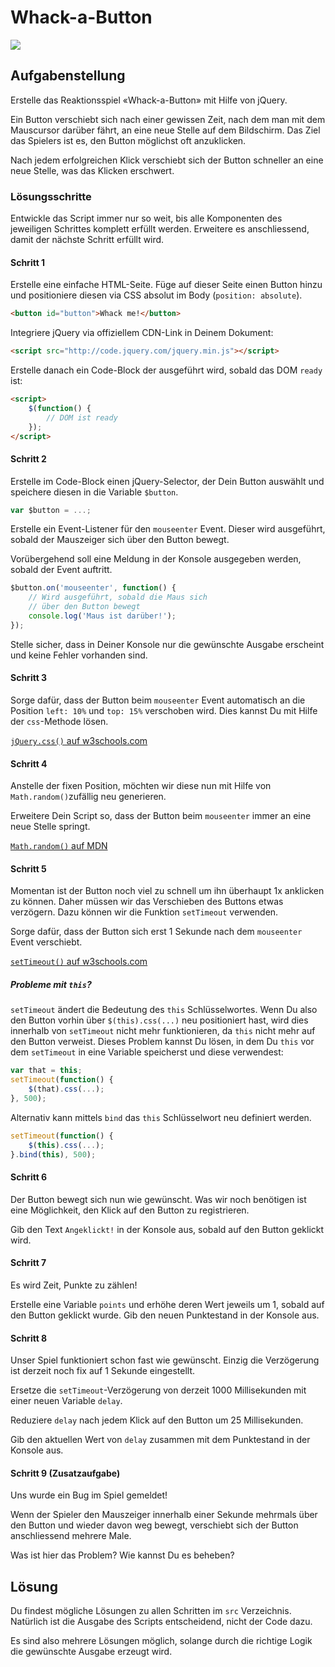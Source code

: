 # Whack-a-Button

![](res/kitty.gif)


## Aufgabenstellung

Erstelle das Reaktionsspiel «Whack-a-Button» mit Hilfe von jQuery.

Ein Button verschiebt sich nach einer gewissen Zeit, nach dem man mit dem Mauscursor darüber fährt, an eine neue Stelle auf dem Bildschirm. Das Ziel das Spielers ist es, den Button möglichst oft anzuklicken.

Nach jedem erfolgreichen Klick verschiebt sich der Button schneller an eine neue Stelle, was das Klicken erschwert.


### Lösungsschritte

Entwickle das Script immer nur so weit, bis alle Komponenten des jeweiligen Schrittes komplett erfüllt werden. Erweitere es anschliessend, damit der nächste Schritt erfüllt wird.

#### Schritt 1

Erstelle eine einfache HTML-Seite. Füge auf dieser Seite einen Button hinzu und positioniere diesen via CSS absolut im Body (`position: absolute`).

```html
<button id="button">Whack me!</button>
```

Integriere jQuery via offiziellem CDN-Link in Deinem Dokument:

```html
<script src="http://code.jquery.com/jquery.min.js"></script>
```

Erstelle danach ein Code-Block der ausgeführt wird, sobald das DOM `ready` ist:

```html
<script>
    $(function() {
        // DOM ist ready
    });
</script>
```

#### Schritt 2

Erstelle im Code-Block einen jQuery-Selector, der Dein Button auswählt und speichere diesen in die Variable `$button`.

```js
var $button = ...;
```

Erstelle ein Event-Listener für den `mouseenter` Event. Dieser wird ausgeführt, sobald der Mauszeiger sich über den Button bewegt.

Vorübergehend soll eine Meldung in der Konsole ausgegeben werden, sobald der Event auftritt.

```js
$button.on('mouseenter', function() {
    // Wird ausgeführt, sobald die Maus sich
    // über den Button bewegt
    console.log('Maus ist darüber!');
});
```

Stelle sicher, dass in Deiner Konsole nur die gewünschte Ausgabe erscheint und keine Fehler vorhanden sind.

#### Schritt 3

Sorge dafür, dass der Button beim `mouseenter` Event automatisch an die Position `left: 10%` und `top: 15%` verschoben wird. Dies kannst Du mit Hilfe der `css`-Methode lösen.

[`jQuery.css()` auf w3schools.com](http://www.w3schools.com/jquery/jquery_css.asp)

#### Schritt 4

Anstelle der fixen Position, möchten wir diese nun mit Hilfe von `Math.random()`zufällig neu generieren.

Erweitere Dein Script so, dass der Button beim `mouseenter` immer an eine neue Stelle springt.

[`Math.random()` auf MDN](https://developer.mozilla.org/de/docs/Web/JavaScript/Reference/Global_Objects/Math/math.random)

#### Schritt 5

Momentan ist der Button noch viel zu schnell um ihn überhaupt 1x anklicken zu können. Daher müssen wir das Verschieben des Buttons etwas verzögern. Dazu können wir die Funktion `setTimeout` verwenden.

Sorge dafür, dass der Button sich erst 1 Sekunde nach dem `mouseenter` Event verschiebt.

[`setTimeout()` auf w3schools.com](http://www.w3schools.com/jsref/met_win_settimeout.asp)

##### Probleme mit `this`?

`setTimeout` ändert die Bedeutung des `this` Schlüsselwortes. Wenn Du also den Button vorhin über `$(this).css(...)` neu positioniert hast, wird dies innerhalb von `setTimeout` nicht mehr funktionieren, da `this` nicht mehr auf den Button verweist. Dieses Problem kannst Du lösen, in dem Du `this` vor dem `setTimeout` in eine Variable speicherst und diese verwendest:

```js
var that = this;
setTimeout(function() {
    $(that).css(...);
}, 500);
```

Alternativ kann mittels `bind` das `this` Schlüsselwort neu definiert werden.

```js
setTimeout(function() {
    $(this).css(...);
}.bind(this), 500);
```

#### Schritt 6

Der Button bewegt sich nun wie gewünscht. Was wir noch benötigen ist eine Möglichkeit, den Klick auf den Button zu registrieren.

Gib den Text `Angeklickt!` in der Konsole aus, sobald auf den Button geklickt wird.

#### Schritt 7

Es wird Zeit, Punkte zu zählen!

Erstelle eine Variable `points` und erhöhe deren Wert jeweils um 1, sobald auf den Button geklickt wurde. Gib den neuen Punktestand in der Konsole aus.

#### Schritt 8

Unser Spiel funktioniert schon fast wie gewünscht. Einzig die Verzögerung ist derzeit noch fix auf 1 Sekunde eingestellt.

Ersetze die `setTimeout`-Verzögerung von derzeit 1000 Millisekunden mit einer neuen Variable `delay`. 

Reduziere `delay` nach jedem Klick auf den Button um 25 Millisekunden.

Gib den aktuellen Wert von `delay` zusammen mit dem Punktestand in der Konsole aus.  

#### Schritt 9 (Zusatzaufgabe)

Uns wurde ein Bug im Spiel gemeldet!

Wenn der Spieler den Mauszeiger innerhalb einer Sekunde mehrmals über den Button und wieder davon weg bewegt, verschiebt sich der Button anschliessend mehrere Male. 

Was ist hier das Problem? Wie kannst Du es beheben?

## Lösung

Du findest mögliche Lösungen zu allen Schritten im `src` Verzeichnis. Natürlich ist die Ausgabe des Scripts entscheidend, nicht der Code dazu.

Es sind also mehrere Lösungen möglich, solange durch die richtige Logik die gewünschte Ausgabe erzeugt wird.
